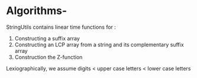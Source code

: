 # Algorithms-


StringUtils contains linear time functions for :
1) Constructing a suffix array 
2) Constructing an LCP array from a string and its complementary suffix array
3) Construction the Z-function

Lexiographically, we assume digits < upper case letters < lower case letters
